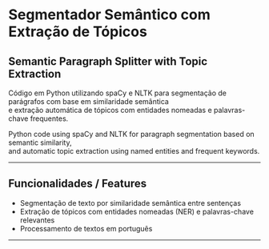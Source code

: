 # Segmentador Semântico com Extração de Tópicos  
## Semantic Paragraph Splitter with Topic Extraction

Código em Python utilizando spaCy e NLTK para segmentação de parágrafos com base em similaridade semântica  
e extração automática de tópicos com entidades nomeadas e palavras-chave frequentes.

Python code using spaCy and NLTK for paragraph segmentation based on semantic similarity,  
and automatic topic extraction using named entities and frequent keywords.

---

## Funcionalidades / Features

- Segmentação de texto por similaridade semântica entre sentenças  
- Extração de tópicos com entidades nomeadas (NER) e palavras-chave relevantes  
- Processamento de textos em português  

---
